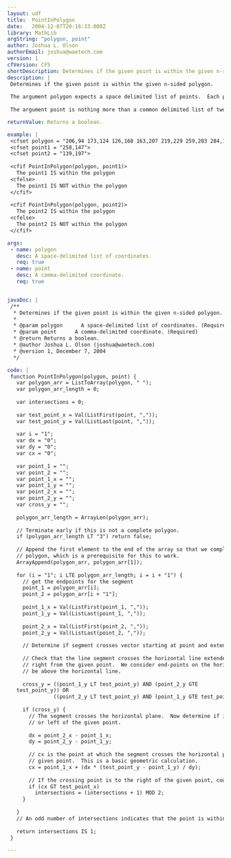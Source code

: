 ```yaml
---
layout: udf
title:  PointInPolygon
date:   2004-12-07T20:16:33.000Z
library: MathLib
argString: "polygon, point"
author: Joshua L. Olson
authorEmail: joshua@waetech.com
version: 1
cfVersion: CF5
shortDescription: Determines if the given point is within the given n-sided polygon.
description: |
 Determines if the given point is within the given n-sided polygon.
 
 The argument polygon expects a space delimited list of points.  Each point is in itself a comma delimited pair of value.  Example: &quot;206,94 173,124 126,168 163,207&quot;
 
 The argument point is nothing more than a common delimited list of two numbers.  Example: &quot;258,147&quot;

returnValue: Returns a boolean.

example: |
 <cfset polygon = "206,94 173,124 126,168 163,207 219,229 259,203 284,141 274,105 255,87 229,77">
 <cfset point1 = "258,147">
 <cfset point2 = "139,197">
 
 <cfif PointInPolygon(polygon, point1)>
   The point1 IS within the polygon
 <cfelse>
   The point1 IS NOT within the polygon
 </cfif>
 
 <cfif PointInPolygon(polygon, point2)>
   The point2 IS within the polygon
 <cfelse>
   The point2 IS NOT within the polygon
 </cfif>

args:
 - name: polygon
   desc: A space-delimited list of coordinates.
   req: true
 - name: point
   desc: A comma-delimited coordinate.
   req: true


javaDoc: |
 /**
  * Determines if the given point is within the given n-sided polygon.
  * 
  * @param polygon      A space-delimited list of coordinates. (Required)
  * @param point      A comma-delimited coordinate. (Required)
  * @return Returns a boolean. 
  * @author Joshua L. Olson (joshua@waetech.com) 
  * @version 1, December 7, 2004 
  */

code: |
 function PointInPolygon(polygon, point) {
   var polygon_arr = ListToArray(polygon, " ");
   var polygon_arr_length = 0;
   
   var intersections = 0;
   
   var test_point_x = Val(ListFirst(point, ","));
   var test_point_y = Val(ListLast(point, ","));
   
   var i = "1";
   var dx = "0";
   var dy = "0";
   var cx = "0";
   
   var point_1 = "";
   var point_2 = "";
   var point_1_x = "";
   var point_1_y = "";
   var point_2_x = "";
   var point_2_y = "";
   var cross_y = "";
   
   polygon_arr_length = ArrayLen(polygon_arr);
   
   // Terminate early if this is not a complete polygon.
   if (polygon_arr_length LT "3") return false;
   
   // Append the first element to the end of the array so that we complete the
   // polygon, which is a prerequisite for this to work.
   ArrayAppend(polygon_arr, polygon_arr[1]);
   
   for (i = "1"; i LTE polygon_arr_length; i = i + "1") {
     // get the endpoints for the segment
     point_1 = polygon_arr[i];
     point_2 = polygon_arr[i + "1"];
   
     point_1_x = Val(ListFirst(point_1, ","));
     point_1_y = Val(ListLast(point_1, ","));
   
     point_2_x = Val(ListFirst(point_2, ","));
     point_2_y = Val(ListLast(point_2, ","));
   
     // Determine if segment crosses vector starting at point and extending right
   
     // Check that the line segment crosses the horizontal line extended left and
     // right from the given point.  We consider end-points on the horizontal line to
     // be above the horizontal line.
   
     cross_y = ((point_1_y LT test_point_y) AND (point_2_y GTE
   test_point_y)) OR
               ((point_2_y LT test_point_y) AND (point_1_y GTE test_point_y));
   
     if (cross_y) {
       // The segment crosses the horizontal plane.  Now determine if it's to the right
       // or left of the given point.
   
       dx = point_2_x - point_1_x;
       dy = point_2_y - point_1_y;
   
       // cx is the point at which the segment crosses the horizontal plane of the
       // given point.  This is a basic geometric calculation.
       cx = point_1_x + (dx * (test_point_y - point_1_y) / dy);
   
       // If the crossing point is to the right of the given point, count it
       if (cx GT test_point_x)
         intersections = (intersections + 1) MOD 2;
     }
   
   }
   // An odd number of intersections indicates that the point is within the polygon
   
   return intersections IS 1;
 }

---
```


